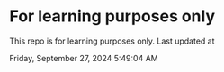 # For learning purposes only
This repo is for learning purposes only.
Last updated at

Friday, September 27, 2024 5:49:04 AM

